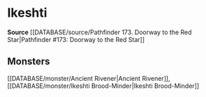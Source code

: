﻿---
id: '420'
name: Ikeshti
rarity: Common
source: '[[DATABASE/source/Pathfinder 173. Doorway to the Red Star|Pathfinder #173:
  Doorway to the Red Star]]'
trait:
- Ikeshti
type: Trait

---
# Ikeshti

**Source** [[DATABASE/source/Pathfinder 173. Doorway to the Red Star|Pathfinder #173: Doorway to the Red Star]]

## Monsters

[[DATABASE/monster/Ancient Rivener|Ancient Rivener]], [[DATABASE/monster/Ikeshti Brood-Minder|Ikeshti Brood-Minder]]